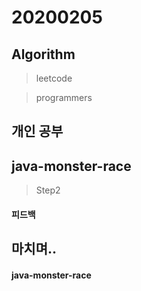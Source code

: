 # 20200205

## Algorithm
> leetcode

> programmers


## 개인 공부

## java-monster-race 

> Step2 

#### 피드백

## 마치며.. 

#### java-monster-race 